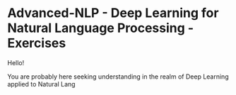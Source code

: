 # Advanced-NLP - Deep Learning for Natural Language Processing - Exercises

Hello!

You are probably here seeking understanding in the realm of Deep Learning applied to Natural Lang